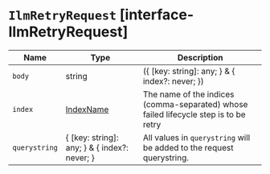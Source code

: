 # `IlmRetryRequest` [interface-IlmRetryRequest]

| Name | Type | Description |
| - | - | - |
| `body` | string | ({ [key: string]: any; } & { index?: never; }) | All values in `body` will be added to the request body. |
| `index` | [IndexName](./IndexName.md) | The name of the indices (comma-separated) whose failed lifecycle step is to be retry |
| `querystring` | { [key: string]: any; } & { index?: never; } | All values in `querystring` will be added to the request querystring. |

